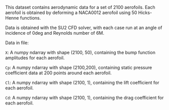 This dataset contains aerodynamic data for a set of 2100 aerofoils. Each aerofoil is obtained by deforming a NACA0012 aerofoil using 50 Hicks-Henne functions. 

Data is obtained with the SU2 CFD solver, with each case run at an angle of incidence of 0deg and Reynolds number of 6M.

Data in file:

`X`:  A numpy ndarray with shape (2100, 50), containing the bump function amplitudes for each aerofoil.

`Cp`: A numpy ndarray with shape (2100,200), containing static pressure coefficient data at 200 points around each aerofoil.

`Cl`: A numpy ndarray with shape (2100,  1), containing the lift coefficient for each aerofoil.

`Cd`: A numpy ndarray with shape (2100,  1), containing the drag coefficient for each aerofoil.
